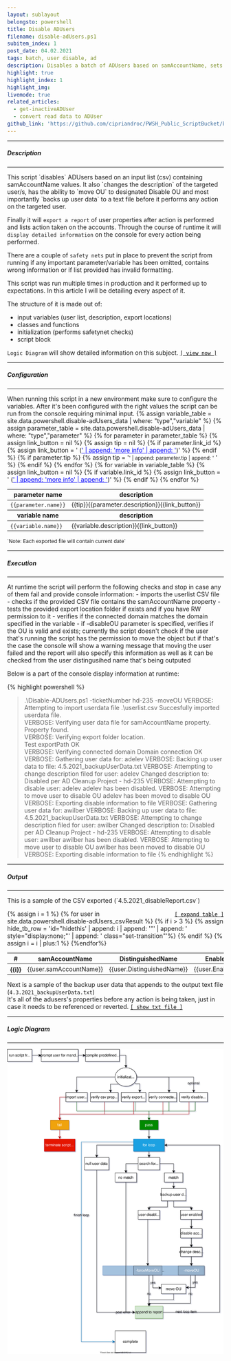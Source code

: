 ```yaml
---
layout: sublayout
belongsto: powershell
title: Disable ADUsers
filename: disable-adUsers.ps1
subitem_index: 1
post_date: 04.02.2021
tags: batch, user disable, ad
description: Disables a batch of ADUsers based on samAccountName, sets description, moves OU, reports result, backs up user info
highlight: true
highlight_index: 1
highlight_img:
livemode: true
related_articles: 
  - get-inactiveADUser 
  - convert read data to ADUser
github_link: 'https://github.com/cipriandroc/PWSH_Public_ScriptBucket/blob/main/ADScripts/Disable-ADUsers.ps1'
---
```

<script>
function range(start, end) {
  return Array(end - start + 1).fill().map((_, idx) => start + idx)
}
function interpret_toggle(item_id) {
 if( document.getElementById(item_id).style.display=='none' ){
   document.getElementById(item_id).style.display = '';
 }else{
   document.getElementById(item_id).style.display = 'none';
 }
}
async function toggle() {
  var nr_range = range(4, 16);
  for(number of nr_range){
    create_id = 'hidethis'+number
    interpret_toggle(create_id)
  }
}
</script>

<hr>
<h5>Description</h5>
<hr>
This script `disables` ADUsers based on an input list (csv) containing samAccountName values.
It also `changes the description` of the targeted user/s, has the ability to `move OU` to designated Disable OU and most importantly `backs up user data` to a text file before it performs any action on the targeted user.

Finally it will `export a report` of user properties after action is performed and lists action taken on the accounts.
Through the course of runtime it will `display detailed information` on the console for every action being performed.

There are a couple of `safety nets` put in place to prevent the script from running if any important parameter/variable has been omitted, contains wrong information or if list provided has invalid formatting.

This script was run multiple times in production and it performed up to expectations.
In this article I will be detailing every aspect of it.


The structure of it is made out of:
- input variables (user list, description, export locations)
- classes and functions
- initialization (performs safetynet checks)
- script block

`Logic Diagram` will show detailed information on this subject. <a href="#logic_diagram" style="color:black;">`[ view now ]`</a>
<hr>
<h5>Configuration</h5>
<hr>
When running this script in a new environment make sure to configure the variables. After it's been configured with the right values the script can be run from the console requiring minimal input.

<table class="table">
  <thead>
    <tr>
      <th scope="col">parameter name</th>
      <th scope="col">description</th>
    </tr>
  </thead>
  <tbody>
    {% assign variable_table = site.data.powershell.disable-adUsers_data | where: "type","variable" %}
    {% assign parameter_table = site.data.powershell.disable-adUsers_data | where: "type","parameter" %}
    {% for parameter in parameter_table %}
      {% assign link_button = nil %}
      {% assign tip = nil %}
      {% if parameter.link_id %}
        {% assign link_button = ' (<a href="#' | append: parameter.link_id   | append: '" style="color:blue">' | append: 'more info' | append: '</a>)' %}
      {% endif %}
      {% if parameter.tip %}
        {% assign tip = '<small>' | append: parameter.tip | append: '</small> ' %}
      {% endif %}
      <tr>
        <td><code class="language-plaintext highlighter-rouge" style="word-break:unset;">{{parameter.name}}</code></td>
        <td>{{tip}}{{parameter.description}}{{link_button}}</td>
      </tr>
    {% endfor %}
  </tbody>
    <thead>
    <tr>
      <th scope="col">variable name</th>
      <th scope="col">description</th>
    </tr>
  </thead>
  <tbody>
    {% for variable in variable_table %}
      {% assign link_button = nil %}
      {% if variable.link_id %}
        {% assign link_button = ' (<a href="#' | append: variable.link_id   | append: '" style="color:blue">' | append: 'more info' | append: '</a>)' %}
      {% endif %}
      <tr>
        <td><code class="language-plaintext highlighter-rouge" style="word-break:unset;">{{variable.name}}</code></td>
        <td>{{variable.description}}{{link_button}}</td>
      </tr>
    {% endfor %}
  </tbody>
</table>
<small>`Note: Each exported file will contain current date`</small>
<hr>
<h5>Execution</h5>
<hr>
At runtime the script will perform the following checks and stop in case any of them fail and provide console information:
- imports the userlist CSV file
- checks if the provided CSV file contains the samAccountName property
- tests the provided export location folder if exists and if you have RW permission to it
- verifies if the connected domain matches the domain specified in the variable
- if -disableOU parameter is specified, verifies if the OU is valid and exists; currently the script doesn't check if the user that's running the script has the permission to move the object but if that's the case the console will show a warning message that moving the user failed and the report will also specify this information as well as it can be checked from the user distingusihed name that's being outputed

Below is a part of the console display information at runtime:

{% highlight powershell %}
> .\Disable-ADUsers.ps1 -ticketNumber hd-235 -moveOU
VERBOSE: Attempting to import userdata file .\userlist.csv
Succesfully imported userdata file.                                                                                     
VERBOSE: Verifying user data file for samAccountName property.                                                          
Property found.                                                                                                         
VERBOSE: Verifying export folder location.                                                                              
Test exportPath OK                                                                                                      
VERBOSE: Verifying connected domain
Domain connection OK
VERBOSE: Gathering user data for: adelev
VERBOSE: Backing up user data to file: 4.5.2021_backupUserData.txt
VERBOSE: Attempting to change description filed for user: adelev
Changed description to: Disabled per AD Cleanup Project - hd-235
VERBOSE: Attempting to disable user: adelev
adelev has been disabled.
VERBOSE: Attempting to move user to disable OU
adelev has been moved to disable OU
VERBOSE: Exporting disable information to file
VERBOSE: Gathering user data for: awilber
VERBOSE: Backing up user data to file: 4.5.2021_backupUserData.txt
VERBOSE: Attempting to change description filed for user: awilber
Changed description to: Disabled per AD Cleanup Project - hd-235
VERBOSE: Attempting to disable user: awilber
awilber has been disabled.
VERBOSE: Attempting to move user to disable OU
awilber has been moved to disable OU
VERBOSE: Exporting disable information to file
{% endhighlight %}

<hr>
<h5>Output</h5>
<hr>
This is a sample of the CSV exported (`4.5.2021_disableReport.csv`)

<!-- table block -->
<a href="#" onclick="toggle(); return false;" style="color:black; float:right; margin:auto;">`[ expand table ]`</a>
<table class="table" id="csvOutput">
  <thead>
    <tr>
      <th scope="col">#</th>
      <th scope="col">samAccountName</th>
      <th scope="col">DistinguishedName</th>
      <th scope="col">Enabled</th>
      <th scope="col">Description</th>
      <th scope="col">action</th>
      <th scope="col">movedOU</th>
    </tr>
  </thead>
  <tbody>
    {% assign i = 1 %}
    {% for user in site.data.powershell.disable-adUsers_csvResult %}
    {% if i > 3 %}
      {% assign hide_tb_row = 'id="hidethis' | append: i | append: '"' | append: ' style="display:none;"' | append: ' class="set-transition"'%}
    {% endif %}
    <tr {{hide_tb_row}}>
      <th scope="row">{{i}}</th>
      <td>{{user.samAccountName}}</td>
      <td>{{user.DistinguishedName}}</td>
      <td>{{user.Enabled}}</td>
      <td>{{user.Description}}</td>
      <td>{{user.action}}</td>
      <td>{{user.movedOU}}</td>
    </tr>
    {% assign i = i | plus:1 %}
    {%endfor%}
  </tbody>
</table>

Next is a sample of the backup user data that appends to the output text file (`4.3.2021_backupUserData.txt`)<br>
It's all of the adusers's properties before any action is being taken, just in case it needs to be referenced or reverted.
<a href="#" onclick="interpret_toggle('backup_user_data_export'); return false;" style="color:black" id="userBackupExport">`[ show txt file ]`</a>
<!-- text block -->
<div id="backup_user_data_export" style="display:none;">
{% highlight powershell %}
{% include /powershell_props/disable-adUsers_props/backup.txt %}
{% endhighlight %}
<a href="#" onclick="interpret_toggle('backup_user_data_export'); return false;" style="color:black">[ hide txt file ]</a>
</div>

<hr>
<h5 id="logic_diagram">Logic Diagram</h5>
<hr>

<img src="/assets/img/disable-adUsers_img/flowChart.svg" style="size:100%;">